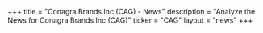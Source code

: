 +++
title = "Conagra Brands Inc (CAG) - News"
description = "Analyze the News for Conagra Brands Inc (CAG)"
ticker = "CAG"
layout = "news"
+++

